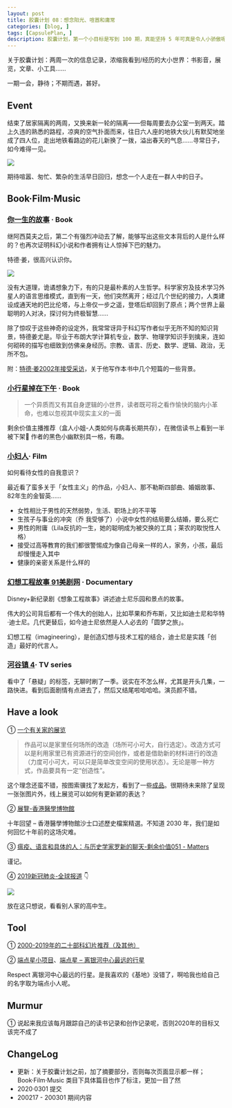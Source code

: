 ```yaml
---
layout: post
title: 胶囊计划 08：想念阳光、喧嚣和庸常
categories: [blog, ]
tags: [CapsulePlan, ]
description: 胶囊计划，第一个小目标是写到 100 期，真能坚持 5 年可真是令人小骄傲呢
---
```



关于胶囊计划：两周一次的信息记录，浓缩我看到/经历的大小世界：书影音，展览，文章、小工具……

一期一会，静待；不期而遇，甚好。

## Event

结束了居家隔离的两周，又换来新一轮的隔离——但每周要去办公室一到两天。踏上久违的熟悉的路程，凉爽的空气扑面而来，往日六人座的地铁大伙儿有默契地坐成了四人位，走出地铁看路边的花儿新换了一拨，溢出春天的气息……寻常日子，如今难得一见。

![](https://tva1.sinaimg.cn/large/00831rSTgy1gcehpqdzr6j31400u0k2t.jpg)

期待喧嚣、匆忙、繁杂的生活早日回归，想念一个人走在一群人中的日子。

## Book·Film·Music

### [你一生的故事](https://book.douban.com/subject/34672178/) · Book

继阿西莫夫之后，第二个有强烈冲动去了解，能够写出这些文本背后的人是什么样的？也再次证明科幻小说和作者拥有让人惊掉下巴的魅力。

特德·姜，很高兴认识你。

![](https://tva1.sinaimg.cn/large/00831rSTgy1gcei7b9uzij30di09gjuw.jpg)

没有大道理，诡谲想象力下，有的只是最朴素的人生哲学。科学家穷及技术学习外星人的语言思维模式，直到有一天，他们突然离开；经过几个世纪的接力，人类建设成通天地的巴比伦塔，与上帝仅一步之遥，登塔后却回到了原点；两个世界上最聪明的人对决，探讨何为终极智慧……

除了惊叹于这些神奇的设定外，我常常讶异于科幻写作者似乎无所不知的知识背景，特德姜尤是。毕业于布朗大学计算机专业，数学、物理学知识手到擒来，连如何砌砖的描写也细致到仿佛亲身经历。宗教、语言、历史、数学、逻辑、政治，无所不包。

附：[特德·姜2002年接受采访](http://www.infinityplus.co.uk/nonfiction/inttchiang.htm)，关于他写作本书中几个短篇的一些背景。

### [小行星掉在下午](https://book.douban.com/subject/34907855/) · Book

> 一个异质而又有其自身逻辑的小世界，读者既可将之看作愉快的脑内小革命，也难以忽视其中现实主义的一面

剩余价值主播推荐（盒人小姐-人类如何与病毒长期共存），在微信读书上看到一半被下架😤 作者的黑色小幽默别具一格，有趣。

### [小妇人](https://movie.douban.com/subject/26348103/)· Film

如何看待女性的自我意识？

最近看了蛮多关于「女性主义」的作品，小妇人、那不勒斯四部曲、婚姻故事、82年生的金智英……

- 女性相比于男性的天然弱势，生活、职场上的不平等
- 生孩子与事业的冲突（乔 我受够了）小说中女性的结局要么结婚，要么死亡
- 男性的附庸（Lila反抗的一生，她的聪明成为被交换的工具；莱农的取悦性人格）
- 接受过高等教育的我们都很警惕成为像自己母亲一样的人，家务，小孩，最后却慢慢走入其中
- 健康的亲密关系是什么样的

### [幻想工程故事 91美剧网](https://91mjw.com/vplay/MjY3MS0xLTA=.html) · Documentary

Disney+新纪录剧《想象工程故事》讲述迪士尼乐园和景点的故事。

伟大的公司背后都有一个伟大的创始人，比如苹果和乔布斯，又比如迪士尼和华特·迪士尼。几代更替后，如今迪士尼依然是人人必去的「圆梦之旅」。

幻想工程（imagineering），是创造幻想与技术工程的结合，迪士尼是实践「创造」最好的代言人。

### [河谷镇 4](https://movie.douban.com/subject/30450402/)· TV series

看中了「悬疑」的标签，无聊时刷了一季。说实在不怎么样，尤其是开头几集，一路快进。看到后面剧情有点进去了，然后又结尾啦哈哈哈。演员颜不错。

## Have a look

① [一个有关家的展览](https://mp.weixin.qq.com/s/yJRib1WJIpOZvPkDUHND3w)

> 作品可以是家里任何场所的改造（场所可小可大，自行选定）。改造方式可以是利用家里已有资源进行的空间创作，或者是借助新的材料进行的改造（力度可小可大，可以只是简单改变空间的使用状态）。无论是哪一种方式，作品要具有一定“创造性”。

这个理念还蛮不错，按图索骥找了发起方，看到了一些[成品](https://mp.weixin.qq.com/s/7QnWJC0HnT7L8uZ8SaXHiw)。很期待未来除了呈现一张张图片外，线上展览可以如何有更新颖的表达？

② [展覽-香港醫學博物館](https://www.hkmms.org.hk/zh/event-exh/exhibitions/)

十年回望 – 香港醫學博物館沙士口述歷史檔案精選。不知道 2030 年，我们是如何回忆十年前的这场灾难。

③ [瘟疫、语言和具体的人：与历史学家罗新的聊天-剩余价值051 - Matters](https://matters.news/@surplusvalue/%E7%98%9F%E7%96%AB-%E8%AF%AD%E8%A8%80%E5%92%8C%E5%85%B7%E4%BD%93%E7%9A%84%E4%BA%BA-%E4%B8%8E%E5%8E%86%E5%8F%B2%E5%AD%A6%E5%AE%B6%E7%BD%97%E6%96%B0%E7%9A%84%E8%81%8A%E5%A4%A9-%E5%89%A9%E4%BD%99%E4%BB%B7%E5%80%BC051-bafyreihixqbzwb73hd2c26v74ly6eqelkks34qzm4sepomky5kn3zmwx6a)

谨记。

④ [2019新冠肺炎-全球报道](https://2019ncptoday.news.blog/) 👇

![](https://tva1.sinaimg.cn/large/0082zybpgy1gc39pk0e0nj30u01o0k12.jpg)

放在这只想说，看看别人家的高中生。

## Tool

① [2000-2019年的二十部科幻片推荐（及其他）](https://www.douban.com/note/751609391/)

② [端点星小项目](https://terminus2049.github.io/index.html/)、[端点星 – 离银河中心最远的行星](https://wxdeletedarticle.github.io/Terminus/)

Respect 离银河中心最远的行星。是我喜欢的《基地》没错了，啊哈我也给自己的名字取为端点小人呢。

## Murmur

① 说起来我应该每月跟踪自己的读书记录和创作记录呢，否则2020年的目标又该完不成了

## ChangeLog

- 更新：关于胶囊计划之前，加了摘要部分，否则每次页面显示都一样；Book·Film·Music 类目下具体篇目也作了标注，更加一目了然
- 2020·0301 提交
- 200217 - 200301 期间内容